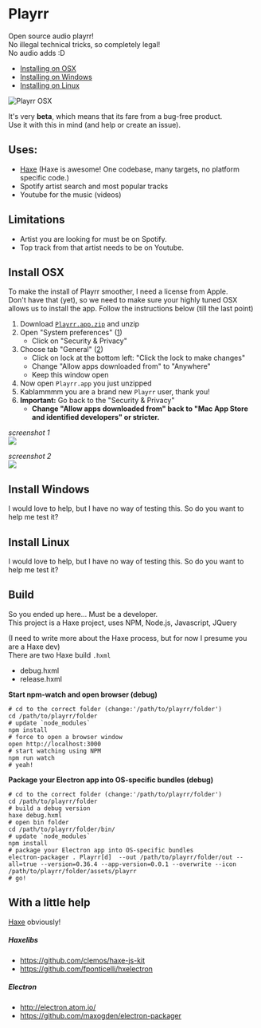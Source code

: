 # Playrr

Open source audio playrr!  
No illegal technical tricks, so completely legal!  
No audio adds :D  


* [Installing on OSX](#install-osx)
* [Installing on Windows](#install-windows)
* [Installing on Linux](#install-linux)

<!--
![](http://matthijskamstra.github.io/playrr/images/playrr_osx.png)
-->

![Playrr OSX](images/screenshot_osx.png)

It's very **beta**, which means that its fare from a bug-free product.  
Use it with this in mind (and help or create an issue). 


## Uses:

- [Haxe](http://www.haxe.org) (Haxe is awesome! One codebase, many targets, no platform specific code.)
- Spotify artist search and most popular tracks
- Youtube for the music (videos)


## Limitations

- Artist you are looking for must be on Spotify.
- Top track from that artist needs to be on Youtube.


<a name="install-osx"></a>
## Install OSX

To make the install of Playrr smoother, I need a license from Apple.  
Don't have that (yet), so we need to make sure your highly tuned OSX allows us to install the app. Follow the instructions below (till the last point) 

1. Download [`Playrr.app.zip`](https://github.com/MatthijsKamstra/playrr/raw/master/download/Playrr.app.zip) and unzip
2. Open "System preferences" ([1](#install1))
	- Click on "Security & Privacy" 
3. Choose tab "General" ([2](#install2))
	- Click on lock at the bottom left: "Click the lock to make changes"
	- Change "Allow apps downloaded from" to "Anywhere"
	- Keep this window open
4. Now open `Playrr.app` you just unzipped
5. Kablammmm you are a brand new `Playrr` user, thank you!
6. **Important:** Go back to the "Security & Privacy" 
	- **Change "Allow apps downloaded from" back to "Mac App Store and identified developers" or stricter.**



<a name="install1"></a>
*screenshot 1*  
![](images/osx_install1.png)

<a name="install2"></a>
*screenshot 2*  
![](images/osx_install2.png)


<a name="install-windows"></a>
## Install Windows

I would love to help, but I have no way of testing this.
So do you want to help me test it?


<a name="install-linux"></a>
## Install Linux

I would love to help, but I have no way of testing this.
So do you want to help me test it?


## Build

So you ended up here... Must be a developer.  
This project is a Haxe project, uses NPM, Node.js, Javascript, JQuery

(I need to write more about the Haxe process, but for now I presume you are a Haxe dev)  
There are two Haxe build `.hxml`  

- debug.hxml
- release.hxml


**Start npm-watch and open browser (debug)**

```
# cd to the correct folder (change:'/path/to/playrr/folder')
cd /path/to/playrr/folder
# update `node_modules`
npm install
# force to open a browser window
open http://localhost:3000
# start watching using NPM
npm run watch
# yeah!

```

**Package your Electron app into OS-specific bundles (debug)**

```
# cd to the correct folder (change:'/path/to/playrr/folder')
cd /path/to/playrr/folder
# build a debug version 
haxe debug.hxml
# open bin folder
cd /path/to/playrr/folder/bin/
# update `node_modules`
npm install
# package your Electron app into OS-specific bundles 
electron-packager . Playrr[d]  --out /path/to/playrr/folder/out --all=true --version=0.36.4 --app-version=0.0.1 --overwrite --icon /path/to/playrr/folder/assets/playrr
# go!
```


## With a little help

[Haxe](http://www.haxe.org) obviously!

##### Haxelibs

- https://github.com/clemos/haxe-js-kit
- https://github.com/fponticelli/hxelectron

##### Electron

- http://electron.atom.io/
- https://github.com/maxogden/electron-packager
